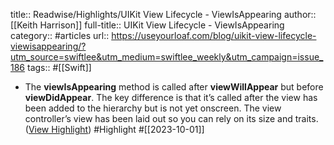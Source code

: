 title:: Readwise/Highlights/UIKit View Lifecycle - ViewIsAppearing
author:: [[Keith Harrison]]
full-title:: UIKit View Lifecycle - ViewIsAppearing
category:: #articles
url:: https://useyourloaf.com/blog/uikit-view-lifecycle-viewisappearing/?utm_source=swiftlee&utm_medium=swiftlee_weekly&utm_campaign=issue_186
tags:: #[[Swift]]

- The **viewIsAppearing** method is called after **viewWillAppear** but before **viewDidAppear**. The key difference is that it’s called after the view has been added to the hierarchy but is not yet onscreen. The view controller’s view has been laid out so you can rely on its size and traits. ([View Highlight](https://read.readwise.io/read/01hbnrv272sx22p00ybvxsdwby)) #Highlight #[[2023-10-01]]